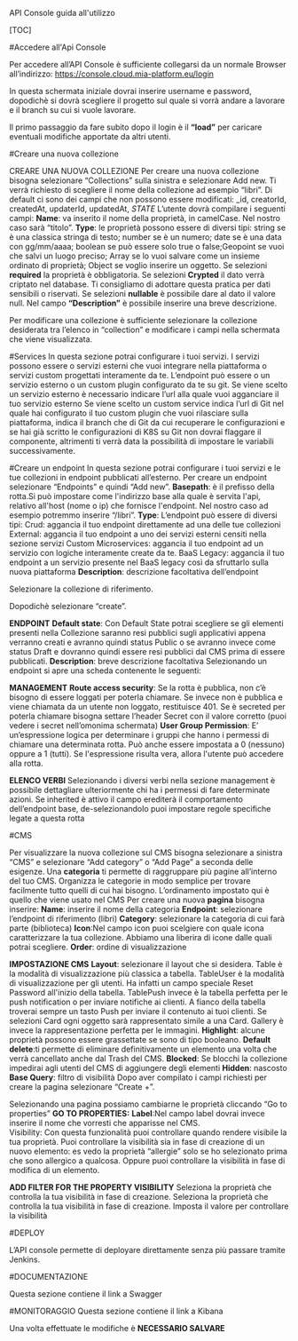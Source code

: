 API Console  guida all'utilizzo

[TOC]

#Accedere all'Api Console

Per accedere all’API Console è sufficiente collegarsi da un normale Browser all’indirizzo: https://console.cloud.mia-platform.eu/login

In questa schermata iniziale dovrai inserire username e password, dopodichè si dovrà scegliere il progetto sul quale si vorrà andare a lavorare e il branch su cui si vuole lavorare.


Il primo passaggio da fare subito dopo il login è il **“load”** per caricare eventuali modifiche apportate da altri utenti.

#Creare una nuova collezione

CREARE UNA NUOVA COLLEZIONE
Per creare una nuova collezione bisogna selezionare “Collections” sulla sinistra e selezionare Add new.
Ti verrà richiesto di scegliere il nome della collezione ad esempio “libri”.
Di default ci sono dei campi che non possono essere modificati: _id, creatorId, createdAt, updaterId, updatedAt, _STATE_
L’utente dovrà compilare i seguenti campi:
**Name**: va inserito il nome della proprietà, in camelCase. Nel nostro caso sarà “titolo”.
**Type**: le proprietà possono essere di diversi tipi: string se è una classica stringa di testo; number se è un numero; date se è una data con gg/mm/aaaa; boolean se può essere solo true o false;Geopoint se vuoi che salvi un luogo preciso; Array se lo vuoi salvare come un insieme ordinato di proprietà; Object se voglio inserire un oggetto.
Se selezioni **required** la proprietà è obbligatoria.
Se selezioni **Crypted** il dato verrà criptato nel database. Ti consigliamo di adottare questa pratica per dati sensibili o riservati.
Se selezioni **nullable** è possibile dare al dato il valore null.
Nel campo **“Description”** è possibile inserire una breve descrizione.

Per modificare una collezione è sufficiente selezionare la collezione desiderata tra l’elenco in “collection” e modificare i campi nella schermata che viene visualizzata.


#Services
In questa sezione potrai configurare i tuoi servizi.
I servizi possono essere o servizi esterni che vuoi integrare nella piattaforma o servizi custom progettati interamente da te.
L’endpoint può essere o un servizio esterno o un custom plugin configurato da te su git.
Se viene scelto un servizio esterno è necessario indicare l’url alla quale vuoi agganciare il tuo servizio esterno
Se viene scelto un custom service indica l’url di Git nel quale hai configurato il tuo custom plugin che vuoi rilasciare sulla piattaforma, indica il branch che di Git da cui recuperare le configurazioni e se hai già scritto le configurazioni di K8S su Git non dovrai flaggare il componente, altrimenti ti verrà data la possibilità di impostare le variabili successivamente.

#Creare un endpoint
In questa sezione potrai configurare i tuoi servizi e le tue collezioni in endpoint pubblicati all’esterno.
Per creare un endpoint selezionare “Endpoints” e quindi “Add new”.
**Basepath**: è il prefisso della rotta.Si può impostare come l'indirizzo base alla quale è servita l'api, relativo all'host (nome o ip) che fornisce l'endpoint. Nel nostro caso ad esempio potremmo inserire “/libri”.
**Type**: L’endpoint può essere di diversi tipi:
Crud: aggancia il tuo endpoint direttamente ad una delle tue collezioni
External: aggancia il tuo endpoint a uno dei servizi esterni censiti nella sezione servizi
Custom  Microservices: aggancia il tuo endpoint ad un servizio con logiche interamente create da te.
BaaS Legacy: aggancia il tuo endpoint a un servizio presente nel BaaS legacy così da sfruttarlo sulla nuova piattaforma
**Description**: descrizione facoltativa dell’endpoint

Selezionare la collezione di riferimento.

Dopodichè selezionare “create”.

**ENDPOINT**
**Default state**: Con Default State potrai scegliere se gli elementi presenti nella Collezione saranno resi pubblici sugli applicativi appena verranno creati e avranno quindi status Public o se avranno invece come status Draft e dovranno quindi essere resi pubblici dal CMS prima di essere pubblicati.
**Description**: breve descrizione facoltativa
Selezionando un endpoint si apre una scheda contenente le seguenti:

**MANAGEMENT**
**Route access security**: Se la rotta è pubblica, non c’è bisogno di essere loggati per poterla chiamare. Se invece non è pubblica e viene chiamata da un utente non loggato, restituisce 401. Se è secreted per poterla chiamare bisogna settare l’header Secret con il valore corretto (puoi vedere i secret nell’omonima schermata)
**User Group Permission**: E’ un’espressione logica per determinare i gruppi che hanno i permessi di chiamare una determinata rotta. Può anche essere impostata a 0 (nessuno) oppure a 1 (tutti). Se l'espressione risulta vera, allora l'utente può accedere alla rotta.

**ELENCO VERBI**
Selezionando i diversi verbi nella sezione management è possibile dettagliare ulteriormente chi ha i permessi di fare determinate azioni.
Se inherited è attivo il campo erediterà il comportamento dell’endpoint base, de-selezionandolo puoi impostare regole specifiche legate a questa rotta

#CMS

Per visualizzare la nuova collezione sul CMS bisogna selezionare a sinistra “CMS” e selezionare “Add category” o “Add Page” a seconda delle esigenze.
Una **categoria** ti permette di raggruppare più pagine all’interno del tuo CMS. Organizza le categorie in modo semplice per trovare facilmente tutto quelli di cui hai bisogno. L’ordinamento impostato qui è quello che viene usato nel CMS
Per creare una nuova **pagina** bisogna inserire:
**Name**: inserire il nome della categoria
**Endpoint**: selezionare l’endpoint di riferimento (libri)
**Category**: selezionare la categoria di cui farà parte (biblioteca)
**Icon**:Nel campo icon puoi scelgiere con quale icona caratterizzare la tua collezione. Abbiamo una liberira di icone dalle quali potrai scegliere.
**Order**: ordine di visualizzazione

**IMPOSTAZIONE CMS**
**Layout**: selezionare il layout che si desidera. Table è la modalità di visualizzazione più classica a tabella. TableUser è la modalità di visualizzazione per gli utenti. Ha infatti un campo speciale Reset Password all'inizio della tabella. TablePush invece è la tabella perfetta per le push notification o per inviare notifiche ai clienti. A fianco della tabella troverai sempre un tasto Push per inviare il contenuto ai tuoi clienti. Se selezioni Card ogni oggetto sarà rappresentato simile a una Card. Gallery è invece la rappresentazione perfetta per le immagini.
**Highlight**: alcune proprietà possono essere grassettate se sono di tipo booleano.
**Default delete**:ti permette di eliminare definitivamente un elemento una volta che verrà cancellato anche dal Trash del CMS.
**Blocked**: Se blocchi la collezione impedirai agli utenti del CMS di aggiungere degli elementi
**Hidden**: nascosto
**Base Query**:  filtro di visibilità
Dopo aver compilato i campi richiesti per creare la pagina selezionare “Create +”.

Selezionando una pagina possiamo cambiarne le proprietà cliccando “Go to properties”
**GO TO PROPERTIES:**
**Label**:Nel campo label dovrai invece inserire il nome che vorresti che apparisse nel CMS.  
Visibility: Con questa funzionalità puoi controllare quando rendere visibile la tua proprietà. Puoi controllare la visibilità sia in fase di creazione di un nuovo elemento: es vedo la proprietà “allergie” solo se ho selezionato prima che sono allergico a qualcosa. Oppure puoi controllare la visibilità in fase di modifica di un elemento.

**ADD FILTER FOR THE PROPERTY VISIBILITY**
Seleziona la proprietà che controlla la tua visibilità in fase di creazione.
Seleziona la proprietà che controlla la tua visibilità in fase di creazione.
Imposta il valore per controllare la visibilità


#DEPLOY

L’API console permette di deployare direttamente senza più passare tramite Jenkins.

#DOCUMENTAZIONE

Questa sezione contiene il link a Swagger

#MONITORAGGIO
Questa sezione contiene il link a Kibana


Una volta effettuate le modifiche è **NECESSARIO SALVARE** 
